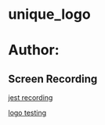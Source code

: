 # unique_logo

# Author: 


## Screen Recording
[jest recording](https://drive.google.com/file/d/1yy56PkaoVDfTvbFHDYJugpqJV6ebRhBp/view)

[logo testing](https://drive.google.com/file/d/1QRzFTA3Ed6I2vPfbdOdRJ0BaKUyOhVM9/view)